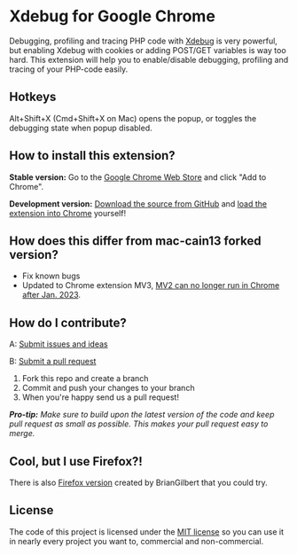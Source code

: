 Xdebug for Google Chrome
===============================

Debugging, profiling and tracing PHP code with [Xdebug](http://xdebug.org/) is very powerful, but enabling
Xdebug with cookies or adding POST/GET variables is way too hard. This extension will help you to enable/disable
debugging, profiling and tracing of your PHP-code easily.

Hotkeys
-------
Alt+Shift+X (Cmd+Shift+X on Mac) opens the popup, or toggles the debugging state when popup disabled.

How to install this extension?
------------------------------
**Stable version:** Go to the [Google Chrome Web Store](https://chrome.google.com/webstore/detail/xdebug-chrome-extension/oiofkammbajfehgpleginfomeppgnglk)
and click "Add to Chrome".

**Development version:** [Download the source from GitHub](https://github.com/emiliopedrollo/xdebug-helper-for-chrome/archive/refs/heads/master.zip)
and [load the extension into Chrome](http://developer.chrome.com/extensions/getstarted.html#unpacked)
yourself!


How does this differ from mac-cain13 forked version?
------------------------------
+ Fix known bugs
+ Updated to Chrome extension MV3, [MV2 can no longer run in Chrome after Jan. 2023](https://developer.chrome.com/docs/extensions/mv3/mv2-sunset/).

How do I contribute?
--------------------
A: [Submit issues and ideas](https://github.com/emiliopedrollo/xdebug-helper-for-chrome/issues)

B: [Submit a pull request](https://help.github.com/articles/using-pull-requests)

1. Fork this repo and create a branch
2. Commit and push your changes to your branch
3. When you're happy send us a pull request!

_**Pro-tip:** Make sure to build upon the latest version of the code and keep pull request as small as possible. This makes your pull request easy to merge._

Cool, but I use Firefox?!
-------------------------
There is also [Firefox version](https://github.com/BrianGilbert/xdebug-helper-for-firefox) created by BrianGilbert that you could try.

License
-------
The code of this project is licensed under the [MIT license](https://raw.github.com/mydogger/xdebug-helper-for-chrome/master/source/License)
so you can use it in nearly every project you want to, commercial and non-commercial.
